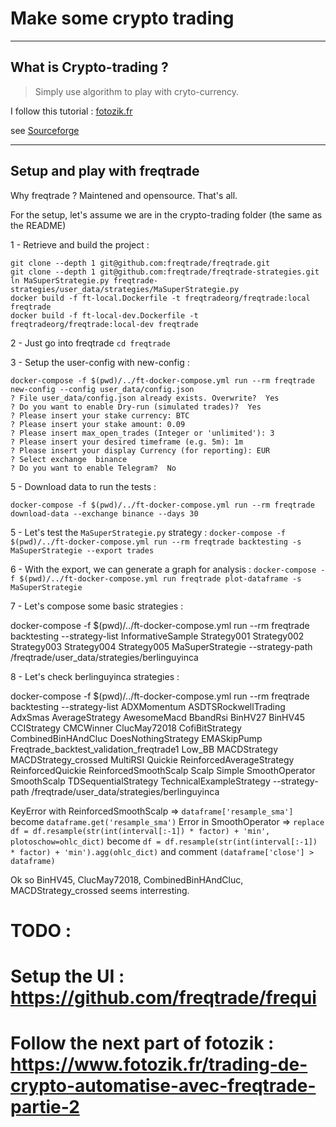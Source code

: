 # Make some crypto trading

----
## What is Crypto-trading ?
> Simply use algorithm to play with cryto-currency.

I follow this tutorial : [fotozik.fr](https://www.fotozik.fr/trading-de-crypto-automatise-avec-freqtrade)

see [Sourceforge](https://sourceforge.net/projects/crunch-wordlist/)

----
## Setup and play with freqtrade

Why freqtrade ? Maintened and opensource. That's all.

For the setup, let's assume we are in the crypto-trading folder (the same as the README)

1 - Retrieve and build the project :

```
git clone --depth 1 git@github.com:freqtrade/freqtrade.git
git clone --depth 1 git@github.com:freqtrade/freqtrade-strategies.git
ln MaSuperStrategie.py freqtrade-strategies/user_data/strategies/MaSuperStrategie.py
docker build -f ft-local.Dockerfile -t freqtradeorg/freqtrade:local freqtrade
docker build -f ft-local-dev.Dockerfile -t freqtradeorg/freqtrade:local-dev freqtrade
```

2 - Just go into freqtrade `cd freqtrade`

3 - Setup the user-config with new-config :

```
docker-compose -f $(pwd)/../ft-docker-compose.yml run --rm freqtrade new-config --config user_data/config.json
? File user_data/config.json already exists. Overwrite?  Yes
? Do you want to enable Dry-run (simulated trades)?  Yes
? Please insert your stake currency: BTC
? Please insert your stake amount: 0.09
? Please insert max_open_trades (Integer or 'unlimited'): 3
? Please insert your desired timeframe (e.g. 5m): 1m
? Please insert your display Currency (for reporting): EUR
? Select exchange  binance
? Do you want to enable Telegram?  No
```

5 - Download data to run the tests :

`docker-compose -f $(pwd)/../ft-docker-compose.yml run --rm freqtrade download-data --exchange binance --days 30`

5 - Let's test the `MaSuperStrategie.py` strategy : `docker-compose -f $(pwd)/../ft-docker-compose.yml run --rm freqtrade backtesting -s MaSuperStrategie --export trades`

6 - With the export, we can generate a graph for analysis : `docker-compose -f $(pwd)/../ft-docker-compose.yml run freqtrade plot-dataframe -s MaSuperStrategie`

7 - Let's compose some basic strategies :

docker-compose -f $(pwd)/../ft-docker-compose.yml run --rm freqtrade backtesting --strategy-list InformativeSample Strategy001 Strategy002 Strategy003 Strategy004 Strategy005 MaSuperStrategie --strategy-path /freqtrade/user_data/strategies/berlinguyinca

8 - Let's check berlinguyinca strategies :

docker-compose -f $(pwd)/../ft-docker-compose.yml run --rm freqtrade backtesting --strategy-list ADXMomentum ASDTSRockwellTrading AdxSmas AverageStrategy AwesomeMacd BbandRsi BinHV27 BinHV45 CCIStrategy CMCWinner ClucMay72018 CofiBitStrategy CombinedBinHAndCluc DoesNothingStrategy EMASkipPump Freqtrade_backtest_validation_freqtrade1 Low_BB MACDStrategy MACDStrategy_crossed MultiRSI Quickie ReinforcedAverageStrategy ReinforcedQuickie ReinforcedSmoothScalp Scalp Simple SmoothOperator SmoothScalp TDSequentialStrategy TechnicalExampleStrategy --strategy-path /freqtrade/user_data/strategies/berlinguyinca

KeyError with ReinforcedSmoothScalp => `dataframe['resample_sma']` become `dataframe.get('resample_sma')`
Error in SmoothOperator => `replace df = df.resample(str(int(interval[:-1]) * factor) + 'min', plotoschow=ohlc_dict)` become  `df = df.resample(str(int(interval[:-1]) * factor) + 'min').agg(ohlc_dict)` and comment `(dataframe['close'] > dataframe)`


Ok so BinHV45, ClucMay72018, CombinedBinHAndCluc, MACDStrategy_crossed seems interresting.

# TODO :

# Setup the UI : https://github.com/freqtrade/frequi

# Follow the next part of fotozik : https://www.fotozik.fr/trading-de-crypto-automatise-avec-freqtrade-partie-2
